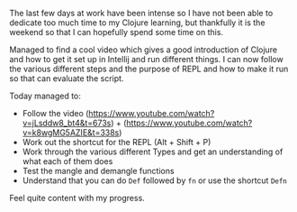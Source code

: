 The last few days at work have been intense so I have not been able to dedicate too much time to my Clojure learning, but thankfully it is the weekend so that I can hopefully spend some time on this. 

Managed  to find a cool video which gives a good introduction of Clojure and how to get it set up in Intellij and run different things. I can now follow the various different steps and the purpose of REPL and how to make it run so that can evaluate the script. 

Today managed to:
- Follow the video (https://www.youtube.com/watch?v=jLsddw8_bt4&t=673s) + (https://www.youtube.com/watch?v=k8wgMG5AZIE&t=338s)
- Work out the shortcut for the REPL (Alt + Shift + P)
- Work through the various different Types and get an understanding of what each of them does
- Test the mangle and demangle functions 
- Understand that you can do ```Def``` followed by ```fn``` or use the shortcut ```Defn```

Feel quite content with my progress.
